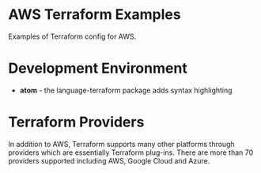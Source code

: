 AWS Terraform Examples
======================

Examples of Terraform config for AWS.

# Development Environment

* __atom__ - the language-terraform package adds syntax highlighting

# Terraform Providers

In addition to AWS, Terraform supports many other platforms through providers which are essentially Terraform plug-ins. There are more than 70 providers supported including AWS, Google Cloud and Azure.

